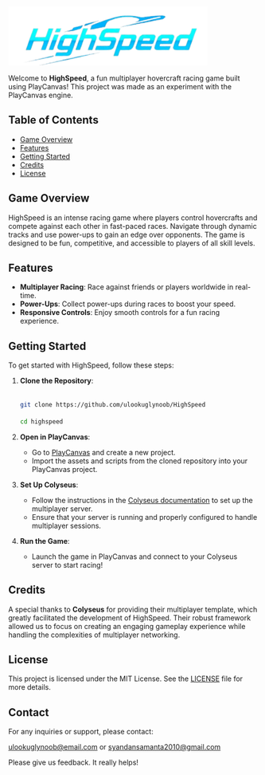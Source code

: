 <img src="61e08459-d639-46ae-9867-71ab5432685a-removebg-preview (1) (1).png" alt="Logo" width="400">

Welcome to **HighSpeed**, a fun multiplayer hovercraft racing game built using PlayCanvas! This project was made as an experiment with the PlayCanvas engine.

## Table of Contents

- [Game Overview](#game-overview)
- [Features](#features)
- [Getting Started](#getting-started)
- [Credits](#credits)
- [License](#license)

## Game Overview

HighSpeed is an intense racing game where players control hovercrafts and compete against each other in fast-paced races. Navigate through dynamic tracks and use power-ups to gain an edge over opponents. The game is designed to be fun, competitive, and accessible to players of all skill levels.

## Features

- **Multiplayer Racing**: Race against friends or players worldwide in real-time.
- **Power-Ups**: Collect power-ups during races to boost your speed.
- **Responsive Controls**: Enjoy smooth controls for a fun racing experience.

## Getting Started

To get started with HighSpeed, follow these steps:

1. **Clone the Repository**: 
   ```bash
   
   git clone https://github.com/ulookuglynoob/HighSpeed
   
   cd highspeed
   ```

3. **Open in PlayCanvas**: 
   - Go to [PlayCanvas](https://playcanvas.com/) and create a new project.
   - Import the assets and scripts from the cloned repository into your PlayCanvas project.

4. **Set Up Colyseus**: 
   - Follow the instructions in the [Colyseus documentation](https://colyseus.io/docs/) to set up the multiplayer server.
   - Ensure that your server is running and properly configured to handle multiplayer sessions.

5. **Run the Game**: 
   - Launch the game in PlayCanvas and connect to your Colyseus server to start racing!

## Credits

A special thanks to **Colyseus** for providing their multiplayer template, which greatly facilitated the development of HighSpeed. Their robust framework allowed us to focus on creating an engaging gameplay experience while handling the complexities of multiplayer networking.

## License

This project is licensed under the MIT License. See the [LICENSE](LICENSE) file for more details.

## Contact

For any inquiries or support, please contact:

ulookuglynoob@email.com or syandansamanta2010@gmail.com

Please give us feedback. It really helps!
